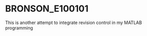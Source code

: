 BRONSON_E100101
===============
This is another attempt to integrate revision control in my MATLAB programming

